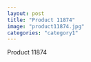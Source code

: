 ```yaml
---
layout: post
title: "Product 11874"
image: "product11874.jpg"
categories: "category1"
---
```

Product 11874
